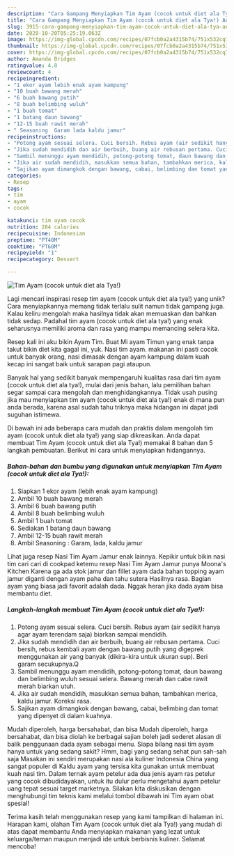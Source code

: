 ```yaml
---
description: "Cara Gampang Menyiapkan Tim Ayam (cocok untuk diet ala Tya!) Anti Gagal"
title: "Cara Gampang Menyiapkan Tim Ayam (cocok untuk diet ala Tya!) Anti Gagal"
slug: 3915-cara-gampang-menyiapkan-tim-ayam-cocok-untuk-diet-ala-tya-anti-gagal
date: 2020-10-20T05:25:19.063Z
image: https://img-global.cpcdn.com/recipes/07fcb0a2a4315b74/751x532cq70/tim-ayam-cocok-untuk-diet-ala-tya-foto-resep-utama.jpg
thumbnail: https://img-global.cpcdn.com/recipes/07fcb0a2a4315b74/751x532cq70/tim-ayam-cocok-untuk-diet-ala-tya-foto-resep-utama.jpg
cover: https://img-global.cpcdn.com/recipes/07fcb0a2a4315b74/751x532cq70/tim-ayam-cocok-untuk-diet-ala-tya-foto-resep-utama.jpg
author: Amanda Bridges
ratingvalue: 4.8
reviewcount: 4
recipeingredient:
- "1 ekor ayam lebih enak ayam kampung"
- "10 buah bawang merah"
- "6 buah bawang putih"
- "8 buah belimbing wuluh"
- "1 buah tomat"
- "1 batang daun bawang"
- "12-15 buah rawit merah"
- " Seasoning  Garam lada kaldu jamur"
recipeinstructions:
- "Potong ayam sesuai selera. Cuci bersih. Rebus ayam (air sedikit hanya agar ayam terendam saja) biarkan sampai mendidih."
- "Jika sudah mendidih dan air berbuih, buang air rebusan pertama. Cuci bersih, rebus kembali ayam dengan bawang putih yang digeprek menggunakan air yang banyak (dikira-kira untuk ukuran sup). Beri garam secukupnya.Q"
- "Sambil menunggu ayam mendidih, potong-potong tomat, daun bawang dan belimbing wuluh sesuai selera. Bawang merah dan cabe rawit merah biarkan utuh."
- "Jika air sudah mendidih, masukkan semua bahan, tambahkan merica, kaldu jamur. Koreksi rasa."
- "Sajikan ayam dimangkok dengan bawang, cabai, belimbing dan tomat yang dipenyet di dalam kuahnya."
categories:
- Resep
tags:
- tim
- ayam
- cocok

katakunci: tim ayam cocok 
nutrition: 284 calories
recipecuisine: Indonesian
preptime: "PT40M"
cooktime: "PT60M"
recipeyield: "1"
recipecategory: Dessert

---
```



![Tim Ayam (cocok untuk diet ala Tya!)](https://img-global.cpcdn.com/recipes/07fcb0a2a4315b74/751x532cq70/tim-ayam-cocok-untuk-diet-ala-tya-foto-resep-utama.jpg)

Lagi mencari inspirasi resep tim ayam (cocok untuk diet ala tya!) yang unik? Cara menyiapkannya memang tidak terlalu sulit namun tidak gampang juga. Kalau keliru mengolah maka hasilnya tidak akan memuaskan dan bahkan tidak sedap. Padahal tim ayam (cocok untuk diet ala tya!) yang enak seharusnya memiliki aroma dan rasa yang mampu memancing selera kita.

Resep kali ini aku bikin Ayam Tim. Buat Mi ayam Timun yang enak tanpa takut bikin diet kita gagal ini, yuk. Nasi tim ayam. makanan ini pasti cocok untuk banyak orang, nasi dimasak dengan ayam kampung dalam kuah kecap ini sangat baik untuk sarapan pagi ataupun.

Banyak hal yang sedikit banyak mempengaruhi kualitas rasa dari tim ayam (cocok untuk diet ala tya!), mulai dari jenis bahan, lalu pemilihan bahan segar sampai cara mengolah dan menghidangkannya. Tidak usah pusing jika mau menyiapkan tim ayam (cocok untuk diet ala tya!) enak di mana pun anda berada, karena asal sudah tahu triknya maka hidangan ini dapat jadi suguhan istimewa.


Di bawah ini ada beberapa cara mudah dan praktis dalam mengolah tim ayam (cocok untuk diet ala tya!) yang siap dikreasikan. Anda dapat membuat Tim Ayam (cocok untuk diet ala Tya!) memakai 8 bahan dan 5 langkah pembuatan. Berikut ini cara untuk menyiapkan hidangannya.

<!--inarticleads1-->

##### Bahan-bahan dan bumbu yang digunakan untuk menyiapkan Tim Ayam (cocok untuk diet ala Tya!):

1. Siapkan 1 ekor ayam (lebih enak ayam kampung)
1. Ambil 10 buah bawang merah
1. Ambil 6 buah bawang putih
1. Ambil 8 buah belimbing wuluh
1. Ambil 1 buah tomat
1. Sediakan 1 batang daun bawang
1. Ambil 12-15 buah rawit merah
1. Ambil  Seasoning : Garam, lada, kaldu jamur


Lihat juga resep Nasi Tim Ayam Jamur enak lainnya. Kepikir untuk bikin nasi tim cari cari di cookpad ketemu resep Nasi Tim Ayam Jamur punya Moona&#39;s Kitchen Karena ga ada stok jamur dan fillet ayam dada bahan topping ayam jamur diganti dengan ayam paha dan tahu sutera Hasilnya rasa. Bagian ayam yang biasa jadi favorit adalah dada. Nggak heran jika dada ayam bisa membantu diet. 

<!--inarticleads2-->

##### Langkah-langkah membuat Tim Ayam (cocok untuk diet ala Tya!):

1. Potong ayam sesuai selera. Cuci bersih. Rebus ayam (air sedikit hanya agar ayam terendam saja) biarkan sampai mendidih.
1. Jika sudah mendidih dan air berbuih, buang air rebusan pertama. Cuci bersih, rebus kembali ayam dengan bawang putih yang digeprek menggunakan air yang banyak (dikira-kira untuk ukuran sup). Beri garam secukupnya.Q
1. Sambil menunggu ayam mendidih, potong-potong tomat, daun bawang dan belimbing wuluh sesuai selera. Bawang merah dan cabe rawit merah biarkan utuh.
1. Jika air sudah mendidih, masukkan semua bahan, tambahkan merica, kaldu jamur. Koreksi rasa.
1. Sajikan ayam dimangkok dengan bawang, cabai, belimbing dan tomat yang dipenyet di dalam kuahnya.


Mudah diperoleh, harga bersahabat, dan bisa Mudah diperoleh, harga bersahabat, dan bisa diolah ke berbagai sajian boleh jadi sederet alasan di balik penggunaan dada ayam sebagai menu. Siapa bilang nasi tim ayam hanya untuk yang sedang sakit? Hmm, bagi yang sedang sehat pun sah-sah saja Masakan ini sendiri merupakan nasi ala kuliner Indonesia China yang sangat populer di Kaldu ayam yang tersisa kita gunakan untuk membuat kuah nasi tim. Dalam ternak ayam petelur ada dua jenis ayam ras petelur yang cocok dibudidayakan, untuk itu dulur perlu mengetahui ayam petelur uang tepat sesuai target marketnya. Silakan kita diskusikan dengan menghubungi tim teknis kami melalui tombol dibawah ini Tim ayam obat spesial! 

Terima kasih telah menggunakan resep yang kami tampilkan di halaman ini. Harapan kami, olahan Tim Ayam (cocok untuk diet ala Tya!) yang mudah di atas dapat membantu Anda menyiapkan makanan yang lezat untuk keluarga/teman maupun menjadi ide untuk berbisnis kuliner. Selamat mencoba!
